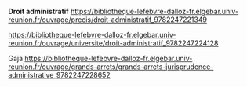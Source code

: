 
**Droit administratif**
https://bibliotheque-lefebvre-dalloz-fr.elgebar.univ-reunion.fr/ouvrage/precis/droit-administratif_9782247221349

https://bibliotheque-lefebvre-dalloz-fr.elgebar.univ-reunion.fr/ouvrage/universite/droit-administratif_9782247224128

Gaja
https://bibliotheque-lefebvre-dalloz-fr.elgebar.univ-reunion.fr/ouvrage/grands-arrets/grands-arrets-jurisprudence-administrative_9782247228652
